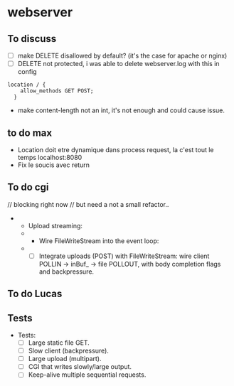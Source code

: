 # webserver

## To discuss

- [ ] make DELETE disallowed by default? (it's the case for apache or nginx)
- [ ] DELETE not protected, i was able to delete webserver.log with this in config 
```
location / {
    allow_methods GET POST;
  }
```
- make content-length not an int, it's not enough and could cause issue.

## to do max

- Location doit etre dynamique dans process request, la c'est tout le temps localhost:8080
- Fix le soucis avec return

## To do cgi


// blocking right now
// but need a not a small refactor..
* - Upload streaming:
  * - Wire FileWriteStream into the event loop:
  * - [ ] Integrate uploads (POST) with FileWriteStream: wire client POLLIN → inBuf\_ → file POLLOUT, with body 		completion flags and backpressure. 

## To do Lucas


## Tests

- Tests:
  - [ ] Large static file GET.
  - [ ] Slow client (backpressure).
  - [ ] Large upload (multipart).
  - [ ] CGI that writes slowly/large output.
  - [ ] Keep-alive multiple sequential requests.
